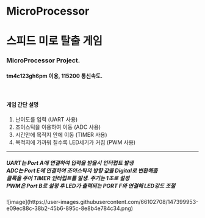 # MicroProcessor
<h1>스피드 미로 탈출 게임</h2>
<h3>MicroProcessor Project.</h3>
<h4><b>tm4c123gh6pm</b> 이용, 115200 통신속도.</h4>
<br>
<h4>게임 간단 설명 </h4>
<ol>
    <li>난이도를 입력 (UART 사용)</li>
    <li>조이스틱을 이용하여 이동 (ADC 사용)</li>
    <li>시간안에 목적지 안에 이동 (TIMER 사용)</li>
    <li>목적지에 가까워 질수록 LED세기가 커짐 (PWM 사용)</li>
</ol><hr />
<h5>
    UART는 Port A에 연결하여 입력을 받을시 인터럽트 발생<br />
    ADC는 Port E에 연결하여 조이스틱의 방향 값을 Digital로 변환해줌<br />
    클록을 주어 TIMER 인터럽트를 발생. 주기는 1초로 설정<br />
    PWM은 Port B로 설정 후 LED가 출력되는 PORT F와 연결해 LED강도 조절
</h5>
![image](https://user-images.githubusercontent.com/66102708/147399953-e09ec88c-38b2-45b6-895c-8e8b4e784c34.png)


